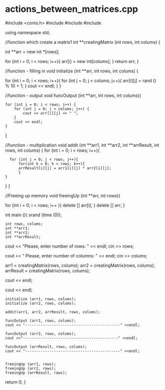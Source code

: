 # actions_between_matrices.cpp

#include <conio.h>
#include <iostream>
#include <cstdlib>
#include <ctime>

using namespace std;


//function which create a matrix1
int **creatingMatrix (int rows, int colums) {
    
  int **arr = new int *[rows];
  
  for (int i = 0; i < rows; i++){
      arr[i] = new int[colums];
    }
  return arr;
}


//function - filling in
void initialize (int **arr, int rows, int colums) {
  
  for (int i = 0; i < rows; i++){
      for (int j = 0; j < colums; j++){
	  arr[i][j] = rand () % 10 + 1;
	}
      cout << endl;
    }
}

//function - output
void funcOutput (int **arr, int rows, int colums){
    
    for (int i = 0; i < rows; i++) {
        for (int j = 0; j < colums; j++) {
            cout << arr[i][j] << " ";
        }
        cout << endl;
    }
}

//function - multiplication
void addit (int **arr1, int **arr2, int **arrResult, int rows, int colums) {
  for (int i = 0; i < rows; i++){
      
      for (int j = 0; j < rows; j++){
          for(int k = 0; k < rows; k++){
          arrResult[i][j] = arr1[i][j] * arr2[i][j];
          }
    }
}
}

//Freeing up memory
void freeingUp (int **arr, int rows){
    
  for (int i = 0; i < rows; i++ ){
		delete [] arr[i];
  }
	delete [] arr; 
}

int main (){
    srand (time (0));
    
    int rows, colums;
    int **arr1;
    int **arr2;
    int **arrResult;
  
  cout << "Please, enter number of rows: " << endl;
  cin >> rows;
  
  cout << " Please, enter number of columns: " << endl;
  cin >> colums;
  
  arr1 = creatingMatrix(rows, colums);
  arr2 = creatingMatrix(rows, colums);
  arrResult = creatingMatrix(rows, colums);
  
  cout << endl;

  cout << endl;
  
    initialize (arr1, rows, colums);
    initialize (arr2, rows, colums);
   
    addit(arr1, arr2, arrResult, rows, colums);
    
    funcOutput (arr1, rows, colums);
    cout << "-------------------------------------------" <<endl;
    
    funcOutput (arr2, rows, colums);
    cout <<"-------------------------------------------" <<endl;
    
    funcOutput (arrResult, rows, colums);
    cout << "-------------------------------------------" <<endl;
    
    
    freeingUp (arr1, rows);
    freeingUp (arr2, rows);
    freeingUp (arrResult, rows);
  

  return 0;
}



